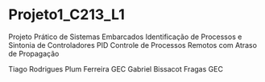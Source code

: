 # Projeto1_C213_L1
Projeto Prático de Sistemas Embarcados
Identificação de Processos e Sintonia de Controladores PID
Controle de Processos Remotos com Atraso de Propagação 

Tiago Rodrigues Plum Ferreira GEC
Gabriel Bissacot Fragas GEC
